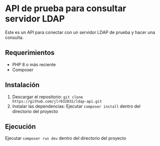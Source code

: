 # API de prueba para consultar servidor LDAP

Este es un API para conectar con un servidor LDAP de prueba y hacer una consulta.

## Requerimientos

- PHP 8 o más reciente
- Composer

## Instalación

1. Descargar el repositorio: ```git clone https://github.com/jlr032032/ldap-api.git```
2. Instalar las dependencias: Ejecutar ```composer install``` dentro del directorio del proyecto

## Ejecución

Ejecutar ```composer run dev``` dentro del directorio del proyecto

